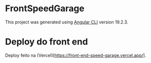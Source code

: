 # FrontSpeedGarage

This project was generated using [Angular CLI](https://github.com/angular/angular-cli) version 19.2.3.

# Deploy do front end
Deploy feito na (Vercel)[https://front-end-speed-garage.vercel.app/].
